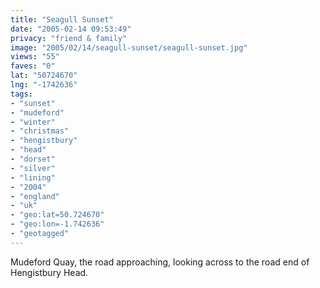 ```yaml
---
title: "Seagull Sunset"
date: "2005-02-14 09:53:49"
privacy: "friend & family"
image: "2005/02/14/seagull-sunset/seagull-sunset.jpg"
views: "55"
faves: "0"
lat: "50724670"
lng: "-1742636"
tags:
- "sunset"
- "mudeford"
- "winter"
- "christmas"
- "hengistbury"
- "head"
- "dorset"
- "silver"
- "lining"
- "2004"
- "england"
- "uk"
- "geo:lat=50.724670"
- "geo:lon=-1.742636"
- "geotagged"
---
```

Mudeford Quay, the road approaching, looking across to the road end of Hengistbury Head.
